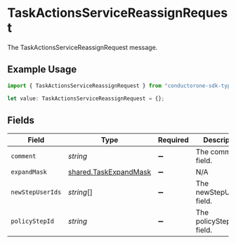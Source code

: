 # TaskActionsServiceReassignRequest

The TaskActionsServiceReassignRequest message.

## Example Usage

```typescript
import { TaskActionsServiceReassignRequest } from "conductorone-sdk-typescript/sdk/models/shared";

let value: TaskActionsServiceReassignRequest = {};
```

## Fields

| Field                                                                 | Type                                                                  | Required                                                              | Description                                                           |
| --------------------------------------------------------------------- | --------------------------------------------------------------------- | --------------------------------------------------------------------- | --------------------------------------------------------------------- |
| `comment`                                                             | *string*                                                              | :heavy_minus_sign:                                                    | The comment field.                                                    |
| `expandMask`                                                          | [shared.TaskExpandMask](../../../sdk/models/shared/taskexpandmask.md) | :heavy_minus_sign:                                                    | N/A                                                                   |
| `newStepUserIds`                                                      | *string*[]                                                            | :heavy_minus_sign:                                                    | The newStepUserIds field.                                             |
| `policyStepId`                                                        | *string*                                                              | :heavy_minus_sign:                                                    | The policyStepId field.                                               |
